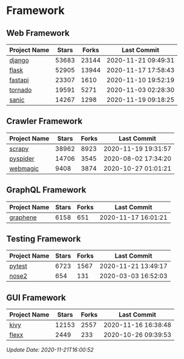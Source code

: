 # Framework

## Web Framework
| Project Name | Stars | Forks | Last Commit |
| ------------ | ----- | ----- | ----------- |
| [django](https://github.com/django/django) | 53683 | 23144 | 2020-11-21 09:49:31 |
| [flask](https://github.com/pallets/flask) | 52905 | 13944 | 2020-11-17 17:58:43 |
| [fastapi](https://github.com/tiangolo/fastapi) | 23307 | 1610 | 2020-11-10 19:52:19 |
| [tornado](https://github.com/tornadoweb/tornado) | 19591 | 5271 | 2020-11-03 02:28:30 |
| [sanic](https://github.com/huge-success/sanic) | 14267 | 1298 | 2020-11-19 09:18:25 |

## Crawler Framework
| Project Name | Stars | Forks | Last Commit |
| ------------ | ----- | ----- | ----------- |
| [scrapy](https://github.com/scrapy/scrapy) | 38962 | 8923 | 2020-11-19 19:31:57 |
| [pyspider](https://github.com/binux/pyspider) | 14706 | 3545 | 2020-08-02 17:34:20 |
| [webmagic](https://github.com/code4craft/webmagic) | 9408 | 3874 | 2020-10-27 01:01:21 |

## GraphQL Framework
| Project Name | Stars | Forks | Last Commit |
| ------------ | ----- | ----- | ----------- |
| [graphene](https://github.com/graphql-python/graphene) | 6158 | 651 | 2020-11-17 16:01:21 |

## Testing Framework
| Project Name | Stars | Forks | Last Commit |
| ------------ | ----- | ----- | ----------- |
| [pytest](https://github.com/pytest-dev/pytest) | 6723 | 1567 | 2020-11-21 13:49:17 |
| [nose2](https://github.com/nose-devs/nose2) | 654 | 131 | 2020-03-03 16:52:03 |

## GUI Framework
| Project Name | Stars | Forks | Last Commit |
| ------------ | ----- | ----- | ----------- |
| [kivy](https://github.com/kivy/kivy) | 12153 | 2557 | 2020-11-16 16:38:48 |
| [flexx](https://github.com/flexxui/flexx) | 2449 | 233 | 2020-10-26 09:39:53 |

*Update Date: 2020-11-21T16:00:52*